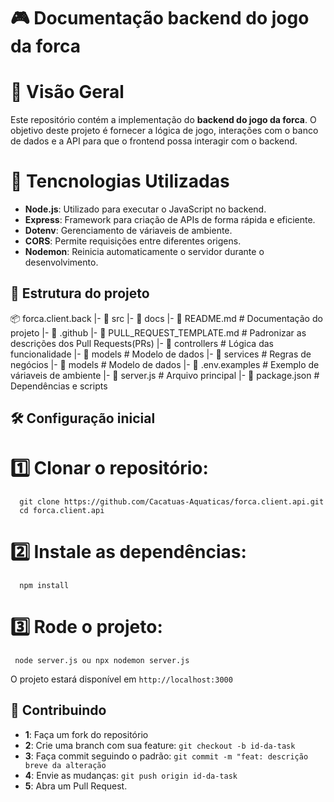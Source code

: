 # 🎮 Documentação backend do jogo da forca

# 🚀 Visão Geral

Este repositório contém a implementação do **backend do jogo da forca**. O objetivo deste projeto é fornecer a lógica de jogo, interações com o banco de dados e a API para que o frontend possa interagir com o backend.

# 🔌 Tencnologias Utilizadas

- **Node.js**: Utilizado para executar o JavaScript no backend.
- **Express**: Framework para criação de APIs de forma rápida e eficiente.
- **Dotenv**:  Gerenciamento de váriaveis de ambiente.
- **CORS**: Permite requisições entre diferentes origens.
- **Nodemon**: Reinicia automaticamente o servidor durante o desenvolvimento.

## 📂 Estrutura do projeto

   📦 forca.client.back
   |- 📂 src
   |- 📂 docs
       |- 📜 README.md # Documentação do projeto
   |- 📂 .github
       |- 📜 PULL_REQUEST_TEMPLATE.md # Padronizar as descrições dos Pull Requests(PRs)
   |- 📂 controllers # Lógica das funcionalidade
   |- 📂 models # Modelo de dados
   |- 📂 services # Regras de negócios
   |- 📂 models # Modelo de dados
   |- 📜 .env.examples # Exemplo de váriaveis de ambiente
   |- 📜 server.js # Arquivo principal
   |- 📜 package.json # Dependências e scripts


## 🛠️ Configuração inicial

# 1️⃣ Clonar o repositório:

      git clone https://github.com/Cacatuas-Aquaticas/forca.client.api.git
      cd forca.client.api

# 2️⃣ Instale as dependências:

      npm install

# 3️⃣ Rode o projeto:

     node server.js ou npx nodemon server.js

O projeto estará disponível em `http://localhost:3000` 

## 📄 Contribuindo

- **1**: Faça um fork do repositório
- **2**: Crie uma branch com sua feature: `git checkout -b id-da-task`
- **3**: Faça commit seguindo o padrão: `git commit -m "feat: descrição breve da alteração`
- **4**: Envie as mudanças: `git push origin id-da-task`
- **5**: Abra um Pull Request.








